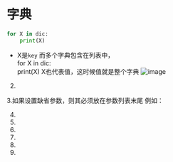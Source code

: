 # 字典  
``` python
for X in dic:  
    print(X)  
```
* X是`key`
而多个字典包含在列表中，  
for X in dic:  
   print(X)
X也代表值，这时候值就是整个字典
![image](https://github.com/loicise/Python/blob/master/1.png)
2.  
 
 

3.如果设置缺省参数，则其必须放在参数列表末尾
例如：
 

4.  
 
 

5.  

6.  
 
7.  
8.  

9.  
 


